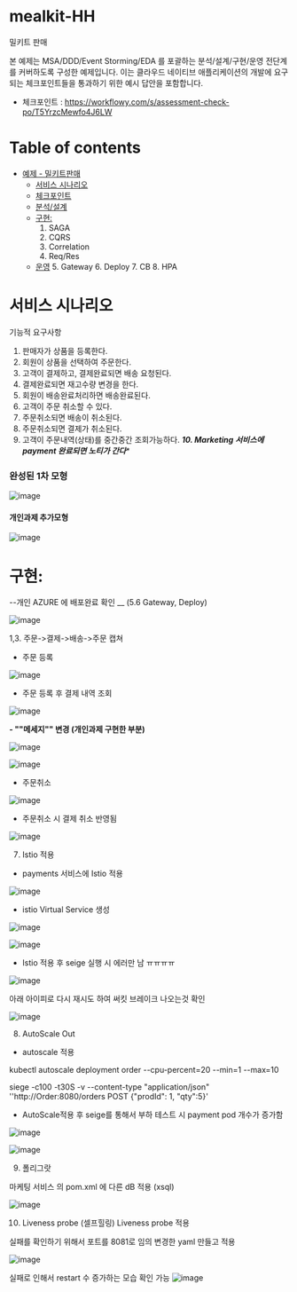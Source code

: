 # mealkit-HH


밀키트 판매

본 예제는 MSA/DDD/Event Storming/EDA 를 포괄하는 분석/설계/구현/운영 전단계를 커버하도록 구성한 예제입니다.
이는 클라우드 네이티브 애플리케이션의 개발에 요구되는 체크포인트들을 통과하기 위한 예시 답안을 포함합니다.
- 체크포인트 : https://workflowy.com/s/assessment-check-po/T5YrzcMewfo4J6LW


# Table of contents

- [예제 - 밀키트판매](#---)
  - [서비스 시나리오](#서비스-시나리오)
  - [체크포인트](#체크포인트)
  - [분석/설계](#분석설계)
  - [구현:](#구현-)
     1. SAGA
     2. CQRS
     3. Correlation
     4. Req/Res
  - [운영](#운영)
     5. Gateway
     6. Deploy
     7. CB
     8. HPA

# 서비스 시나리오


기능적 요구사항

1. 판매자가 상품을 등록한다.
2. 회원이 상품을 선택하여 주문한다.
3. 고객이 결제하고, 결제완료되면 배송 요청된다.
4. 결제완료되면 재고수량 변경을 한다.
5. 회원이 배송완료처리하면 배송완료된다.
6. 고객이 주문 취소할 수 있다.
7. 주문취소되면 배송이 취소된다.
8. 주문취소되면 결제가 취소된다.
9. 고객이 주문내역(상태)를 중간중간 조회가능하다.
***10. Marketing 서비스에 payment 완료되면 노티가 간다**** 


### 완성된 1차 모형
![image](https://user-images.githubusercontent.com/75401920/104998076-f9929380-5a6d-11eb-8ac9-1ba95cea971f.png)


#### 개인과제 추가모형 

![image](https://user-images.githubusercontent.com/75401873/105170529-66865600-5b60-11eb-9f93-817a00e3b94a.png)



# 구현: 


--개인 AZURE 에 배포완료 확인 __ (5.6 Gateway, Deploy) 

![image](https://user-images.githubusercontent.com/75401873/105173898-0c3bc400-5b65-11eb-9613-0d0fce1cfe08.png)

1,3. 주문->결제->배송->주문 캡쳐


 - 주문 등록

![image](https://user-images.githubusercontent.com/75401873/105171349-75213d00-5b61-11eb-8b69-910dacddd8a3.png)

 - 주문 등록 후 결제 내역 조회

![image](https://user-images.githubusercontent.com/75401873/105171814-055f8200-5b62-11eb-97c3-2963658f1053.png)

 **- ""메세지"" 변경  (개인과제 구현한 부분)** 

![image](https://user-images.githubusercontent.com/75401873/105271699-53fd3280-5bdb-11eb-8bbc-81f1d1e4ae0a.png)

![image](https://user-images.githubusercontent.com/75401873/105272523-dfc38e80-5bdc-11eb-85c3-a13a50daba5a.png)


 - 주문취소

![image](https://user-images.githubusercontent.com/75401873/105272086-033a0980-5bdc-11eb-97c5-583c2ca1c9f6.png)

 - 주문취소 시 결제 취소 반영됨

![image](https://user-images.githubusercontent.com/75401920/105002401-95270280-5a74-11eb-89c9-069db87220e6.png)






7. Istio 적용

 - payments 서비스에 Istio 적용
   
![image](https://user-images.githubusercontent.com/75401920/105006822-7f1c4080-5a7a-11eb-9191-db35233773d3.png)

- istio Virtual Service 생성

![image](https://user-images.githubusercontent.com/75401920/105209144-d90d2b00-5b8c-11eb-9d32-5a81e348c330.png)

![image](https://user-images.githubusercontent.com/75401920/105208750-656b1e00-5b8c-11eb-872e-dc9c51a327c7.png)


 - Istio 적용 후 seige 실행 시 에러만 남 ㅠㅠㅠㅠ 

![image](https://user-images.githubusercontent.com/75401873/105277719-4cdc2180-5be7-11eb-9592-93d3f033e848.png)

아래 아이피로 다시 재시도 하여  써킷 브레이크 나오는것 확인 

![image](https://user-images.githubusercontent.com/75401920/105209299-06f26f80-5b8d-11eb-86bf-e4b0f27d32bc.png)


8. AutoScale Out


 - autoscale 적용

kubectl autoscale deployment order --cpu-percent=20 --min=1 --max=10

siege -c100 -t30S -v --content-type "application/json" ''http://Order:8080/orders POST {"prodId": 1, "qty":5}'

 - AutoScale적용 후 seige를 통해서 부하 테스트 시 payment pod 개수가 증가함

![image](https://user-images.githubusercontent.com/75401873/105317575-b2d7a180-5c05-11eb-82fc-9718d27abefe.png)



![image](https://user-images.githubusercontent.com/75401873/105319565-6772c280-5c08-11eb-9279-5020a9adbc5e.png)





9. 폴리그랏 

 마케팅 서비스 의 pom.xml 에 다른 dB 적용 (xsql) 
 
 ![image](https://user-images.githubusercontent.com/75401873/105284580-1e197780-5bf6-11eb-9aa9-717c80658dd1.png)

10. Liveness probe  (셀프힐링) 
Liveness probe 적용

실패를 확인하기 위해서 포트를 8081로 임의 변경한 yaml 만들고 적용 

![image](https://user-images.githubusercontent.com/75401920/105214182-05c44100-5b93-11eb-9377-4cd46b7f4964.png)


실패로 인해서 restart 수 증가하는 모습 확인 가능
![image](https://user-images.githubusercontent.com/75401873/105321321-a570e600-5c0a-11eb-8ee6-50f52b59b113.png)

